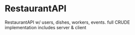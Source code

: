 # RestaurantAPI
 RestaurantAPI w/ users, dishes, workers, events. full CRUDE implementation includes server & client
